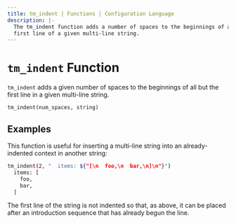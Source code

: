 ```yaml
---
title: tm_indent | Functions | Configuration Language
description: |-
  The tm_indent function adds a number of spaces to the beginnings of all but the
  first line of a given multi-line string.
---
```


# `tm_indent` Function

`tm_indent` adds a given number of spaces to the beginnings of all but the first
line in a given multi-line string.

```hcl
tm_indent(num_spaces, string)
```

## Examples

This function is useful for inserting a multi-line string into an
already-indented context in another string:

```sh
tm_indent(2, "  items: ${"[\n  foo,\n  bar,\n]\n"}")
  items: [
    foo,
    bar,
  ]
```

The first line of the string is not indented so that, as above, it can be
placed after an introduction sequence that has already begun the line.
